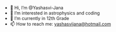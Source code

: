- 👋 Hi, I’m @Yashasvi-Jana
- 👀 I’m interested in astrophysics and coding
- 🌱 I’m currently in 12th Grade
- 📫 How to reach me: yashasvijana@hotmail.com

<!---
Yashasvi-Jana/Yashasvi-Jana is a ✨ special ✨ repository because its `README.md` (this file) appears on your GitHub profile.
You can click the Preview link to take a look at your changes.
--->
